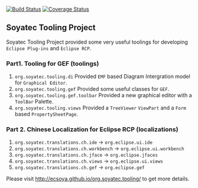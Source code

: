 [![Build Status](https://travis-ci.org/ecsoya/org.soyatec.tooling.svg)](https://travis-ci.org/ecsoya/org.soyatec.tooling) [![Coverage Status](https://coveralls.io/repos/ecsoya/org.soyatec.tooling/badge.svg?branch=master&service=github)](https://coveralls.io/github/ecsoya/org.soyatec.tooling?branch=master)

## Soyatec Tooling Project

Soyatec Tooling Project provided some very useful toolings for developing `Eclipse Plug-ins` and `Eclipse RCP`.

### Part1. Tooling for GEF (toolings)

1. `org.soyatec.tooling.di` Provided `EMF` based Diagram Intergration model for `Graphical Editor`.
2. `org.soyatec.tooling.gef` Provided some useful classes for `GEF`.
3. `org.soyatec.tooling.gef.toolbar` Provided a new graphical editor with a `ToolBar` Palette.
4. `org.soyatec.tooling.views` Provided a `TreeViewer` `ViewPart` and a `Form` based `PropertySheetPage`.

### Part 2. Chinese Localization for Eclipse RCP (localizations)

1. `org.soyatec.translations.ch.ide` -> `org.eclipse.ui.ide`
2. `org.soyatec.translations.ch.workbench` -> `org.eclipse.ui.workbench`
3. `org.soyatec.translations.ch.jface` -> `org.eclipse.jfaces`
4. `org.soyatec.translations.ch.views` -> `org.eclipse.ui.views`
5. `org.soyatec.translations.ch.gef` -> `org.eclipse.gef`


Please visit http://ecsoya.github.io/org.soyatec.tooling/ to get more details.

